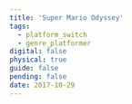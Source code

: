 ```yaml
---
title: 'Super Mario Odyssey'
tags:
  - platform_switch
  - genre_platformer
digital: false
physical: true
guide: false
pending: false
date: 2017-10-29
---
```

